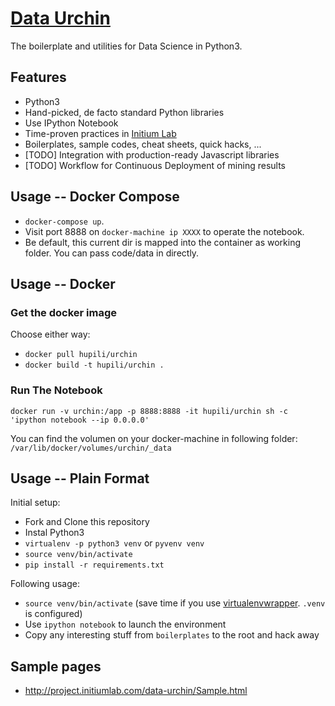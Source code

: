 # [Data Urchin](https://github.com/initiumlab/data-urchin)

The boilerplate and utilities for Data Science in Python3.

## Features

* Python3
* Hand-picked, de facto standard Python libraries
* Use IPython Notebook
* Time-proven practices in [Initium Lab](http://initiumlab.com)
* Boilerplates, sample codes, cheat sheets, quick hacks, ...
* [TODO] Integration with production-ready Javascript libraries
* [TODO] Workflow for Continuous Deployment of mining results

## Usage -- Docker Compose

* `docker-compose up`.
* Visit port 8888 on `docker-machine ip XXXX` to operate the notebook.
* Be default, this current dir is mapped into the container as working folder. You can pass code/data in directly.

## Usage -- Docker

### Get the docker image

Choose either way:

* `docker pull hupili/urchin`
* `docker build -t hupili/urchin .`

### Run The Notebook

```
docker run -v urchin:/app -p 8888:8888 -it hupili/urchin sh -c 'ipython notebook --ip 0.0.0.0'
```

You can find the volumen on your docker-machine in following folder:
`/var/lib/docker/volumes/urchin/_data`

## Usage -- Plain Format

Initial setup:

* Fork and Clone this repository
* Instal Python3
* `virtualenv -p python3 venv` or `pyvenv venv`
* `source venv/bin/activate`
* `pip install -r requirements.txt`

Following usage:

* `source venv/bin/activate` (save time if you use [virtualenvwrapper](https://virtualenvwrapper.readthedocs.org/en/latest/). `.venv` is configured)
* Use `ipython notebook` to launch the environment
* Copy any interesting stuff from `boilerplates` to the root and hack away

## Sample pages

* http://project.initiumlab.com/data-urchin/Sample.html

